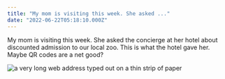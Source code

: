 ```yaml
---
title: "My mom is visiting this week. She asked ..."
date: "2022-06-22T05:18:10.000Z"
---
```


My mom is visiting this week. She asked the concierge at her hotel about discounted admission to our local zoo. This is what the hotel gave her. Maybe QR codes are a net good?

![a very long web address typed out on a thin strip of paper](images/784f8baccc.jpg)
